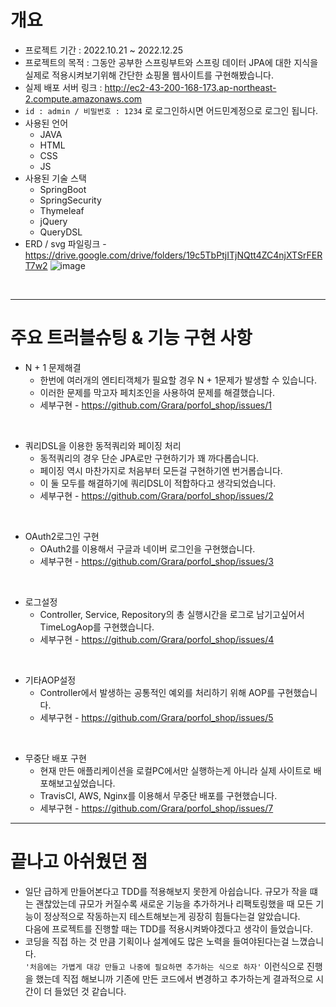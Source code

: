 # 개요
- 프로젝트 기간 : 2022.10.21 ~ 2022.12.25
- 프로젝트의 목적 : 그동안 공부한 스프링부트와 스프링 데이터 JPA에 대한 지식을 실제로 적용시켜보기위해 간단한 쇼핑몰 웹사이트를 구현해봤습니다.
- 실제 배포 서버 링크 : http://ec2-43-200-168-173.ap-northeast-2.compute.amazonaws.com
- `id : admin / 비밀번호 : 1234` 로 로그인하시면 어드민계정으로 로그인 됩니다.
- 사용된 언어
  - JAVA 
  - HTML 
  - CSS
  - JS
- 사용된 기술 스택
  - SpringBoot 
  - SpringSecurity 
  - Thymeleaf 
  - jQuery 
  - QueryDSL
- ERD / svg 파일링크 - https://drive.google.com/drive/folders/19c5TbPtjITjNQtt4ZC4njXTSrFERT7w2
![image](https://user-images.githubusercontent.com/84609913/209609314-6fd06a5b-f5cd-4d7a-916f-5125175af988.png)

<br>

---
# 주요 트러블슈팅 & 기능 구현 사항
- N + 1 문제해결
  - 한번에 여러개의 엔티티객체가 필요할 경우 N + 1문제가 발생할 수 있습니다. 
  - 이러한 문제를 막고자 페치조인을 사용하여 문제를 해결했습니다. 
  - 세부구현 - https://github.com/Grara/porfol_shop/issues/1

<br>

- 쿼리DSL을 이용한 동적쿼리와 페이징 처리
  - 동적쿼리의 경우 단순 JPA로만 구현하기가 꽤 까다롭습니다.
  - 페이징 역시 마찬가지로 처음부터 모든걸 구현하기엔 번거롭습니다.
  - 이 둘 모두를 해결하기에 쿼리DSL이 적합하다고 생각되었습니다.
  - 세부구현 - https://github.com/Grara/porfol_shop/issues/2

<br>

- OAuth2로그인 구현
  - OAuth2를 이용해서 구글과 네이버 로그인을 구현했습니다.
  - 세부구현 - https://github.com/Grara/porfol_shop/issues/3

<br>

- 로그설정
  - Controller, Service, Repository의 총 실행시간을 로그로 남기고싶어서 TimeLogAop를 구현했습니다.
  - 세부구현 -  https://github.com/Grara/porfol_shop/issues/4

<br>

- 기타AOP설정
  - Controller에서 발생하는 공통적인 예외를 처리하기 위해 AOP를 구현했습니다.
  - 세부구현 - https://github.com/Grara/porfol_shop/issues/5

<br>

- 무중단 배포 구현
  - 현재 만든 애플리케이션을 로컬PC에서만 실행하는게 아니라 실제 사이트로 배포해보고싶었습니다.
  - TravisCI, AWS, Nginx를 이용해서 무중단 배포를 구현했습니다.
  - 세부구현 -  https://github.com/Grara/porfol_shop/issues/7

---
# 끝나고 아쉬웠던 점
- 일단 급하게 만들어본다고 TDD를 적용해보지 못한게 아쉽습니다. 규모가 작을 떄는 괜찮았는데 규모가 커질수록 새로운 기능을 추가하거나 리팩토링했을 때 모든 기능이 정상적으로 작동하는지 테스트해보는게 굉장히 힘들다는걸 알았습니다. <br> 
다음에 프로젝트를 진행할 때는 TDD를 적용시켜봐야겠다고 생각이 들었습니다.
- 코딩을 직접 하는 것 만큼 기획이나 설계에도 많은 노력을 들여야된다는걸 느꼈습니다. <br>
`'처음에는 가볍게 대강 만들고 나중에 필요하면 추가하는 식으로 하자'` 이런식으로 진행을 했는데 직접 해보니까 기존에 만든 코드에서 변경하고 추가하는게 결과적으로 시간이 더 들었던 것 같습니다.
